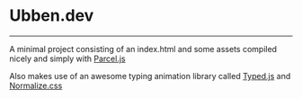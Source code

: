 # Ubben.dev
---
A minimal project consisting of an index.html and some
assets compiled nicely and simply
with [Parcel.js](https://parceljs.org)

Also makes use of an awesome typing animation library
called [Typed.js](https://github.com/mattboldt/typed.js)
and [Normalize.css](https://necolas.github.io/normalize.css/)
